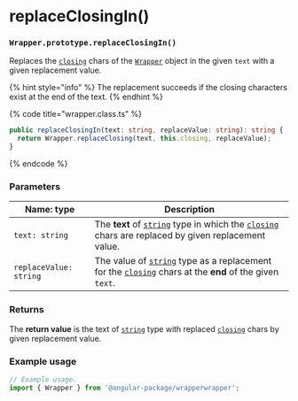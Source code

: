 # replaceClosingIn()

### `Wrapper.prototype.replaceClosingIn()`

Replaces the [`closing`](../../wrap/instance-accessors/#wrap.prototype.closing) chars of the [`Wrapper`](../wrapper.md) object in the given `text` with a given replacement value.

{% hint style="info" %}
The replacement succeeds if the closing characters exist at the end of the text.
{% endhint %}

{% code title="wrapper.class.ts" %}
```typescript
public replaceClosingIn(text: string, replaceValue: string): string {
  return Wrapper.replaceClosing(text, this.closing, replaceValue);
}
```
{% endcode %}

### Parameters

| Name: type             | Description                                                                                                                                                                                                                                                  |
| ---------------------- | ------------------------------------------------------------------------------------------------------------------------------------------------------------------------------------------------------------------------------------------------------------ |
| `text: string`         | The **text** of [`string`](https://developer.mozilla.org/en-US/docs/Web/JavaScript/Reference/Global\_Objects/String) type in which the [`closing`](../../wrap/instance-accessors/#wrap.prototype.closing) chars are replaced by given replacement value.     |
| `replaceValue: string` | The value of [`string`](https://developer.mozilla.org/en-US/docs/Web/JavaScript/Reference/Global\_Objects/String) type as a replacement for the [`closing`](../../wrap/instance-accessors/#wrap.prototype.closing) chars at the **end** of the given `text`. |

### Returns

The **return value** is the text of [`string`](https://developer.mozilla.org/en-US/docs/Web/JavaScript/Reference/Global\_Objects/String) type with replaced [`closing`](../../wrap/instance-accessors/#wrap.prototype.closing) chars by given replacement value.

### Example usage

```typescript
// Example usage.
import { Wrapper } from '@angular-package/wrapperwrapper';


```
